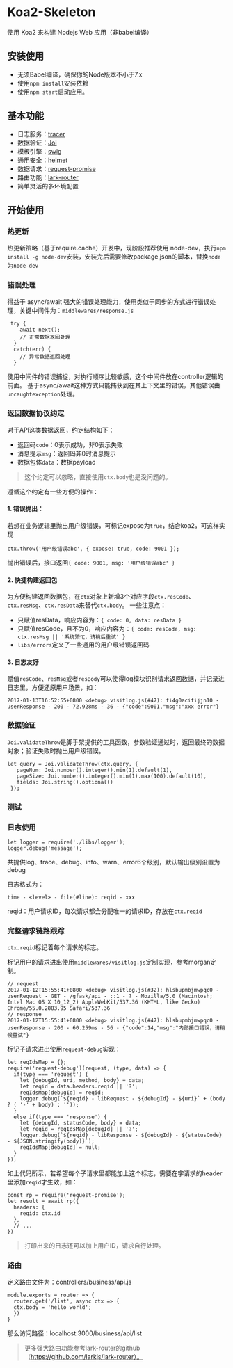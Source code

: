 # Koa2-Skeleton

使用 Koa2 来构建 Nodejs Web 应用（非babel编译）

## 安装使用
- 无须Babel编译，确保你的Node版本不小于7.x
- 使用`npm install`安装依赖
- 使用`npm start`启动应用。

## 基本功能

- 日志服务：[tracer](https://github.com/baryon/tracer)
- 数据验证：[Joi](https://github.com/hapijs/joi)
- 模板引擎：[swig](http://yangxiaofu.com/swig/)
- 通用安全：[helmet](https://github.com/helmetjs/helmet)
- 数据请求：[request-promise](https://github.com/request/request-promise)
- 路由功能：[lark-router](https://github.com/larkjs/lark-router)
- 简单灵活的多环境配置

## 开始使用

### 热更新
热更新策略（基于require.cache）开发中，现阶段推荐使用 node-dev，执行`npm install -g node-dev`安装，安装完后需要修改package.json的脚本，替换`node`为`node-dev`

### 错误处理
得益于 async/await 强大的错误处理能力，使用类似于同步的方式进行错误处理，关键中间件为：`middlewares/response.js`
```
 try {
    await next();
    // 正常数据返回处理
  }
  catch(err) {
    // 异常数据返回处理
  }
```
使用中间件的错误捕捉，对执行顺序比较敏感，这个中间件放在controller逻辑的前面。
基于async/await这种方式只能捕获到在其上下文里的错误，其他错误由`uncaughtexception`处理。

### 返回数据协议约定
对于API这类数据返回，约定结构如下：
- 返回码`code`：0表示成功，非0表示失败
- 消息提示`msg`：返回码非0时消息提示
- 数据包体`data`：数据payload

> 这个约定可以忽略，直接使用`ctx.body`也是没问题的。

遵循这个约定有一些方便的操作：
#### 1. 错误抛出：
若想在业务逻辑里抛出用户级错误，可标记expose为`true`，结合koa2，可这样实现
```
ctx.throw('用户级错误abc', { expose: true, code: 9001 });
```

抛出错误后，接口返回`{ code: 9001, msg: '用户级错误abc' }`

#### 2. 快捷构建返回包
为方便构建返回数据包，在`ctx`对象上新增3个对应字段`ctx.resCode`、`ctx.resMsg`、`ctx.resData`来替代`ctx.body`。
一些注意点：
- 只赋值resData，响应内容为：`{ code: 0, data: resData }`
- 只赋值resCode，且不为0，响应内容为：`{ code: resCode, msg: ctx.resMsg || '系统繁忙，请稍后重试' }`
- `libs/errors`定义了一些通用的用户级错误返回码

#### 3. 日志友好
赋值`resCode`、`resMsg`或者`resBody`可以使得log模块识别请求返回数据，并记录进日志里，方便还原用户场景，如：
```
2017-01-13T16:52:55+0800 <debug> visitlog.js(#47): fi4g0acifijjn10 - userResponse - 200 - 72.928ms - 36 - {"code":9001,"msg":"xxx error"}
```

### 数据验证
`Joi.validateThrow`是脚手架提供的工具函数，参数验证通过时，返回最终的数据对象；验证失败时抛出用户级错误。
```
let query = Joi.validateThrow(ctx.query, {
   pageNum: Joi.number().integer().min(1).default(1),
   pageSize: Joi.number().integer().min(1).max(100).default(10),
   fields: Joi.string().optional()
 });
```
 
### 测试
 
### 日志使用

```
let logger = require('./libs/logger');
logger.debug('message');
```

共提供log、trace、debug、info、warn、error6个级别，默认输出级别设置为debug

日志格式为：
```
time - <level> - file(#line): reqid - xxx
```
reqid：用户请求ID，每次请求都会分配唯一的请求ID，存放在`ctx.reqid`


### 完整请求链路跟踪
`ctx.reqid`标记着每个请求的标志。

标记用户的请求进出使用`middlewares/visitlog.js`定制实现，参考morgan定制。
```
// request
2017-01-12T15:55:41+0800 <debug> visitlog.js(#32): hlsbupmbjmwpqc0 - userRequest - GET - /gfask/api - ::1 - ? - Mozilla/5.0 (Macintosh; Intel Mac OS X 10_12_2) AppleWebKit/537.36 (KHTML, like Gecko) Chrome/55.0.2883.95 Safari/537.36
// response
2017-01-12T15:55:41+0800 <debug> visitlog.js(#47): hlsbupmbjmwpqc0 - userResponse - 200 - 60.259ms - 56 - {"code":14,"msg":"内部接口错误，请稍候重试"}
```

标记子请求进出使用`request-debug`实现：
```
let reqIdsMap = {};
require('request-debug')(request, (type, data) => {
  if(type === 'request') {
    let {debugId, uri, method, body} = data;
    let reqid = data.headers.reqid || '?';
    reqIdsMap[debugId] = reqid;
    logger.debug(`${reqid} - libRequest - ${debugId} - ${uri}` + (body ? ( '-' + body) : ''));
  }
  else if(type === 'response') {
    let {debugId, statusCode, body} = data;
    let reqid = reqIdsMap[debugId] || '?';
    logger.debug(`${reqid} - libResponse - ${debugId} - ${statusCode} - ${JSON.stringify(body)}`);
    reqIdsMap[debugId] = null;
  }
});
```

如上代码所示，若希望每个子请求里都能加上这个标志，需要在字请求的header里添加`reqid`才生效，如：
```
const rp = require('request-promise');
let result = await rp({
  headers: {
    reqid: ctx.id
  },
  // ...
})
```
> 打印出来的日志还可以加上用户ID，请求自行处理。

### 路由
定义路由文件为：controllers/business/api.js
```
module.exports = router => {
  router.get('/list', async ctx => {
  ctx.body = 'hello world';
  })
}
```
那么访问路径：localhost:3000/business/api/list

> 更多强大路由功能参考lark-router的github（https://github.com/larkjs/lark-router）。


